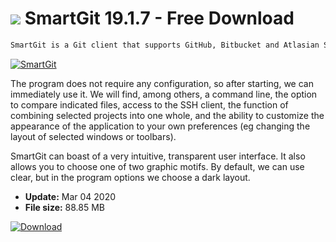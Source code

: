 # ![](https://cdn.softexe.net/static/icon/win.gif) SmartGit 19.1.7 - Free Download

```sh
SmartGit is a Git client that supports GitHub, Bitbucket and Atlasian Stash. Nothing, however, prevents the use of people cooperating with other suppliers or operating on their own servers from using the tool.
```
[![SmartGit](https://gallery.dpcdn.pl/imgc/Tools/85025/g_-_420x350_1.5_-_x3e85712c-81f9-4b83-84c7-93eeeb534e2e.jpg)](https://softexe.net/win/development-it/version-control/smartgit:hdhc.html)

The program does not require any configuration, so after starting, we can immediately use it. We will find, among others, a command line, the option to compare indicated files, access to the SSH client, the function of combining selected projects into one whole, and the ability to customize the appearance of the application to your own preferences (eg changing the layout of selected windows or toolbars).
 
 SmartGit can boast of a very intuitive, transparent user interface. It also allows you to choose one of two graphic motifs. By default, we can use clear, but in the program options we choose a dark layout.


- **Update:** Mar 04 2020
- **File size:** 88.85 MB

[![Download](https://cdn.softexe.net/static/img/download.png)](https://softexe.net/win/development-it/version-control/smartgit:hdhc.html)

